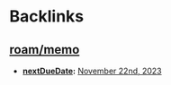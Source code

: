 
# Backlinks
## [roam/memo](<roam/memo.md>)
- **[nextDueDate](<nextDueDate.md>):** [November 22nd, 2023](<November 22nd, 2023.md>)

